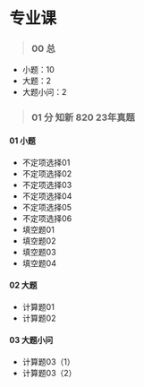 # 专业课



> ### 00 总

* 小题：10
* 大题：2
* 大题小问：2



> ### 01 分 知新 820 23年真题

#### 01 小题

* 不定项选择01 
* 不定项选择02  
* 不定项选择03  
* 不定项选择04
* 不定项选择05
* 不定项选择06
* 填空题01
* 填空题02
* 填空题03
* 填空题04

#### 02 大题

* 计算题01 
* 计算题02

#### 03 大题小问

* 计算题03（1）
* 计算题03（2）

